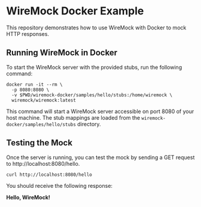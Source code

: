 # WireMock Docker Example

This repository demonstrates how to use WireMock with Docker to mock HTTP responses.

## Running WireMock in Docker

To start the WireMock server with the provided stubs, run the following command:

```shell
docker run -it --rm \
  -p 8080:8080 \
  -v $PWD/wiremock-docker/samples/hello/stubs:/home/wiremock \
  wiremock/wiremock:latest
```

This command will start a WireMock server accessible on port 8080 of your host machine. The stub mappings are loaded from the
`wiremock-docker/samples/hello/stubs` directory.

## Testing the Mock

Once the server is running, you can test the mock by sending a GET request to http://localhost:8080/hello.

```shell
curl http://localhost:8080/hello
```

You should receive the following response:

**Hello, WireMock!**


